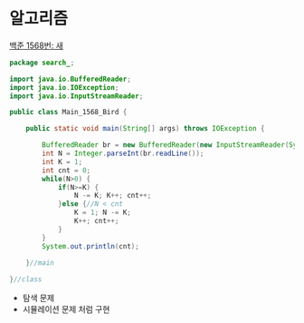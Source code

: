 # 알고리즘
[백준 1568번: 새](https://www.acmicpc.net/problem/1568)
```java
package search_;

import java.io.BufferedReader;
import java.io.IOException;
import java.io.InputStreamReader;

public class Main_1568_Bird {

	public static void main(String[] args) throws IOException {

		BufferedReader br = new BufferedReader(new InputStreamReader(System.in));
		int N = Integer.parseInt(br.readLine());
		int K = 1; 
		int cnt = 0;
		while(N>0) {
			if(N>=K) {
				N -= K; K++; cnt++;
			}else {//N < cnt
				K = 1; N -= K; 
				K++; cnt++;
			}
		}
		System.out.println(cnt);
		
	}//main

}//class

```
- 탐색 문제
- 시뮬레이션 문제 처럼 구현
